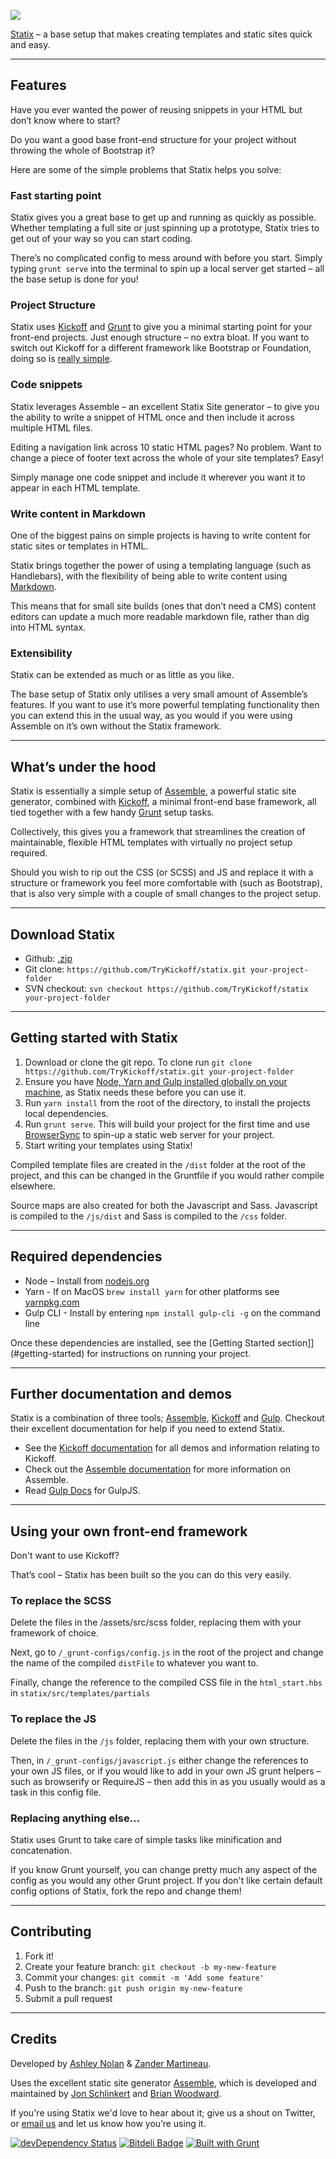 ![](http://i.imgur.com/ACbqfMq.jpg)

[Statix](https://github.com/TryKickoff/statix) – a base setup that makes creating templates and static sites quick and easy.

---

## Features

Have you ever wanted the power of reusing snippets in your HTML but don’t know where to start?

Do you want a good base front-end structure for your project without throwing the whole of Bootstrap it?

Here are some of the simple problems that Statix helps you solve:


### Fast starting point

Statix gives you a great base to get up and running as quickly as possible.  Whether templating a full site or just spinning up a prototype, Statix tries to get out of your way so you can start coding.

There’s no complicated config to mess around with before you start.  Simply typing `grunt serve` into the terminal to spin up a local server get started – all the base setup is done for you!


### Project Structure

Statix uses [Kickoff](http://trykickoff.com/) and [Grunt](http://gruntjs.com/) to give you a minimal starting point for your front-end projects.  Just enough structure – no extra bloat.  If you want to switch out Kickoff for a different framework like Bootstrap or Foundation, doing so is [really simple](#alt-frameworks).


### Code snippets

 Statix leverages Assemble – an excellent Statix Site generator – to give you the ability to write a snippet of HTML once and then include it across multiple HTML files.

 Editing a navigation link across 10 static HTML pages?  No problem.  Want to change a piece of footer text across the whole of your site templates?  Easy!

 Simply manage one code snippet and include it wherever you want it to appear in each HTML template.


### Write content in Markdown

One of the biggest pains on simple projects is having to write content for static sites or templates in HTML.

Statix brings together the power of using a templating language (such as Handlebars), with the flexibility of being able to write content using [Markdown](http://daringfireball.net/projects/markdown/).

This means that for small site builds (ones that don’t need a CMS) content editors can update a much more readable markdown file, rather than dig into HTML syntax.


### Extensibility

Statix can be extended as much or as little as you like.

The base setup of Statix only utilises a very small amount of Assemble’s features. If you want to use it’s more powerful templating functionality then you can extend this in the usual way, as you would if you were using Assemble on it’s own without the Statix framework.


---

## What’s under the hood

Statix is essentially a simple setup of [Assemble](http://assemble.io/), a powerful static site generator, combined with [Kickoff](http://trykickoff.github.io/kickoff/), a minimal front-end base framework, all tied together with a few handy [Grunt](http://gruntjs.com/) setup tasks.

Collectively, this gives you a framework that streamlines the creation of maintainable, flexible HTML templates with virtually no project setup required.

Should you wish to rip out the CSS (or SCSS) and JS and replace it with a structure or framework you feel more comfortable with (such as Bootstrap), that is also very simple with a couple of small changes to the project setup.



---

## Download Statix

* Github: [.zip](https://github.com/TryKickoff/statix/archive/master.zip)
* Git clone: `https://github.com/TryKickoff/statix.git your-project-folder`
* SVN checkout: `svn checkout https://github.com/TryKickoff/statix your-project-folder`

---

<div id="getting-started"></div>

## Getting started with Statix

1. Download or clone the git repo. To clone run `git clone https://github.com/TryKickoff/statix.git your-project-folder`
2. Ensure you have [Node, Yarn and Gulp installed globally on your machine](#dependencies), as Statix needs these before you can use it.
3. Run `yarn install` from the root of the directory, to install the projects local dependencies.
4. Run `grunt serve`.  This will build your project for the first time and use [BrowserSync](https://www.npmjs.com/package/browser-sync) to spin-up a static web server for your project.
5. Start writing your templates using Statix!

Compiled template files are created in the `/dist` folder at the root of the project, and this can be changed in the Gruntfile if you would rather compile elsewhere.

Source maps are also created for both the Javascript and Sass. Javascript is compiled to the `/js/dist` and Sass is compiled to the `/css` folder.


---

<div id="dependencies"></div>

## Required dependencies

* Node – Install from [nodejs.org](http://nodejs.org/)
* Yarn - If on MacOS `brew install yarn` for other platforms see [yarnpkg.com](https://yarnpkg.com/lang/en/docs/install/)
* Gulp CLI - Install by entering `npm install gulp-cli -g` on the command line

Once these dependencies are installed, see the [Getting Started section]](#getting-started) for instructions on running your project.


---

## Further documentation and demos

Statix is a combination of three tools; [Assemble](http://assemble.io/), [Kickoff](http://trykickoff.github.io/kickoff/) and [Gulp](http://gulpjs.com/).  Checkout their excellent documentation for help if you need to extend Statix.

*  See the [Kickoff documentation](http://trykickoff.github.io/kickoff/) for all demos and information relating to Kickoff.
*  Check out the [Assemble documentation](http://assemble.io/docs/) for more information on Assemble.
*  Read [Gulp Docs](https://github.com/gulpjs/gulp/tree/master/docs) for GulpJS.


---

<div id="alt-frameworks"></div>

## Using your own front-end framework

Don't want to use Kickoff?

That’s cool – Statix has been built so the you can do this very easily.


### To replace the SCSS

Delete the files in the /assets/src/scss folder, replacing them with your framework of choice.

Next, go to `/_grunt-configs/config.js` in the root of the project and change the name of the compiled `distFile` to whatever you want to.

Finally, change the reference to the compiled CSS file in the `html_start.hbs` in `statix/src/templates/partials`

### To replace the JS

Delete the files in the `/js` folder, replacing them with your own structure.

Then, in `/_grunt-configs/javascript.js` either change the references to your own JS files, or if you would like to add in your own JS grunt helpers – such as browserify or RequireJS – then add this in as you usually would as a task in this config file.

### Replacing anything else…

Statix uses Grunt to take care of simple tasks like minification and concatenation.

If you know Grunt yourself, you can change pretty much any aspect of the config as you would any other Grunt project.  If you don't like certain default config options of Statix, fork the repo and change them!


---

## Contributing

1. Fork it!
2. Create your feature branch: `git checkout -b my-new-feature`
3. Commit your changes: `git commit -m 'Add some feature'`
4. Push to the branch: `git push origin my-new-feature`
5. Submit a pull request

---

## Credits

Developed by [Ashley Nolan](https://github.com/AshNolan_) & [Zander Martineau](https://github.com/mrmartineau).

Uses the excellent static site generator [Assemble](https://github.com/assemble/assemble), which is developed and maintained by [Jon Schlinkert](https://github.com/jonschlinkert) and [Brian Woodward](github/doowb).

If you're using Statix we'd love to hear about it; give us a shout on Twitter, or [email us](mailto:anolan@tmw.co.uk) and let us know how you’re using it.


[![devDependency Status](https://david-dm.org/TryKickoff/kickoff/dev-status.png)](https://david-dm.org/TryKickoff/kickoff#info=devDependencies) [![Bitdeli Badge](https://d2weczhvl823v0.cloudfront.net/TryKickoff/kickoff/trend.png)](https://bitdeli.com/free "Bitdeli Badge") [![Built with Grunt](https://cdn.gruntjs.com/builtwith.png)](http://gruntjs.com/)


